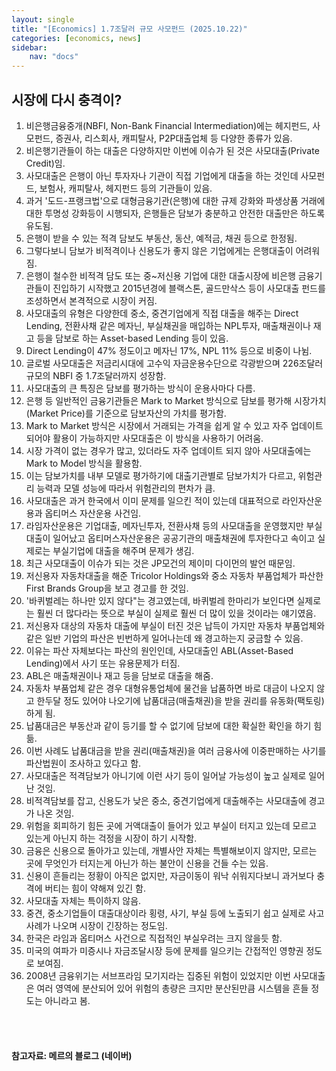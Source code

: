 ```yaml
---
layout: single
title: "[Economics] 1.7조달러 규모 사모펀드 (2025.10.22)"
categories: [economics, news]
sidebar:
    nav: "docs"
---
```


## 시장에 다시 충격이?
1. 비은행금융중개(NBFI, Non-Bank Financial Intermediation)에는 헤지펀드, 사모펀드, 증권사, 리스회사, 캐피탈사, P2P대출업체 등 다양한 종류가 있음.
1. 비은행기관들이 하는 대출은 다양하지만 이번에 이슈가 된 것은 사모대출(Private Credit)임.
1. 사모대출은 은행이 아닌 투자자나 기관이 직접 기업에게 대출을 하는 것인데 사모펀드, 보험사, 캐피탈사, 헤지펀드 등의 기관들이 있음.
1. 과거 '도드-프랭크법'으로 대형금융기관(은행)에 대한 규제 강화와 파생상품 거래에 대한 투명성 강화등이 시행되자, 은행들은 담보가 충분하고 안전한 대출만은 하도록 유도됨.
1. 은행이 받을 수 있는 적격 담보도 부동산, 동산, 예적금, 채권 등으로 한정됨.
1. 그렇다보니 담보가 비적격이나 신용도가 좋지 않은 기업에게는 은행대출이 어려워짐.
1. 은행이 철수한 비적격 담도 또는 중~저신용 기업에 대한 대출시장에 비은행 금융기관들이 진입하기 시작했고 2015년경에 블랙스톤, 골드만삭스 등이 사모대출 펀드를 조성하면서 본격적으로 시장이 커짐.
1. 사모대출의 유형은 다양한데 중소, 중견기업에게 직접 대출을 해주는 Direct Lending, 전환사채 같은 메자닌, 부실채권을 매입하는 NPL투자, 매출채권이나 재고 등을 담보로 하는 Asset-based Lending 등이 있음.
1. Direct Lending이 47% 정도이고 메자닌 17%, NPL 11% 등으로 비중이 나뉨.
1. 글로벌 사모대출은 저금리시대에 고수익 자금운용수단으로 각광받으며 226조달러 규모의 NBFI 중 1.7조달러까지 성장함.
1. 사모대출의 큰 특징은 담보를 평가하는 방식이 운용사마다 다름.
1. 은행 등 일반적인 금융기관들은 Mark to Market 방식으로 담보를 평가해 시장가치(Market Price)를 기준으로 담보자산의 가치를 평가함.
1. Mark to Market 방식은 시장에서 거래되는 가격을 쉽게 알 수 있고 자주 업데이트 되어야 활용이 가능하지만 사모대출은 이 방식을 사용하기 어려움.
1. 시장 가격이 없는 경우가 많고, 있더라도 자주 업데이트 되지 않아 사모대출에는 Mark to Model 방식을 활용함.
1. 이는 담보가치를 내부 모델로 평가하기에 대출기관별로 담보가치가 다르고, 위험관리 능력과 모델 성능에 따라서 위험관리의 편차가 큼.
1. 사모대출은 과거 한국에서 이미 문제를 일으킨 적이 있는데 대표적으로 라인자산운용과 옵티머스 자산운용 사건임.
1. 라임자산운용은 기업대출, 메자닌투자, 전환사채 등의 사모대출을 운영했지만 부실대출이 일어났고 옵티머스자산운용은 공공기관의 매출채권에 투자한다고 속이고 실제로는 부실기업에 대출을 해주며 문제가 생김.
1. 최근 사모대출이 이슈가 되는 것은 JP모건의 제이미 다이먼의 발언 때문임.
1. 저신용자 자동차대출을 해준 Tricolor Holdings와 중소 자동차 부품업체가 파산한 First Brands Group을 보고 경고를 한 것임.
1. '바퀴벌레는 하나만 있지 않다"는 경고였는데, 바퀴벌레 한마리가 보인다면 실제로는 훨씬 더 많다라는 뜻으로 부실이 실제로 훨씬 더 많이 있을 것이라는 얘기였음.
1. 저신용자 대상의 자동차 대출에 부실이 터진 것은 납득이 가지만 자동차 부품업체와 같은 일반 기업의 파산은 빈번하게 일어나는데 왜 경고하는지 궁금할 수 있음.
1. 이유는 파산 자체보다는 파산의 원인인데, 사모대출인 ABL(Asset-Based Lending)에서 사기 또는 유용문제가 터짐.
1. ABL은 매출채권이나 재고 등을 담보로 대출을 해줌.
1. 자동차 부품업체 같은 경우 대형유통업체에 물건을 납품하면 바로 대금이 나오지 않고 한두달 정도 있어야 나오기에 납품대금(매출채권)을 받을 권리를 유동화(팩토링)하게 됨.
1. 납품대금은 부동산과 같이 등기를 할 수 없기에 담보에 대한 확실한 확인을 하기 힘듦.
1. 이번 사례도 납품대금을 받을 권리(매출채권)을 여러 금융사에 이중판매하는 사기를 파산법원이 조사하고 있다고 함.
1. 사모대출은 적격담보가 아니기에 이런 사기 등이 일어날 가능성이 높고 실제로 일어난 것임.
1. 비적격담보를 잡고, 신용도가 낮은 중소, 중견기업에게 대출해주는 사모대출에 경고가 나온 것임.
1. 위험을 회피하기 힘든 곳에 거액대출이 들어가 있고 부실이 터지고 있는데 모르고 있는게 아닌지 하는 걱정을 시장이 하기 시작함.
1. 금융은 신용으로 돌아가고 있는데, 개별사안 자체는 특별해보이지 않지만, 모르는 곳에 무엇인가 터지는게 아닌가 하는 불안이 신용을 건들 수는 있음.
1. 신용이 흔들리는 정황이 아직은 없지만, 자금이동이 워낙 쉬워지다보니 과거보다 충격에 버티는 힘이 약해져 있긴 함.
1. 사모대출 자체는 특이하지 않음.
1. 중견, 중소기업들이 대출대상이라 횡령, 사기, 부실 등에 노출되기 쉽고 실제로 사고 사례가 나오며 시장이 긴장하는 정도임.
1. 한국은 라임과 옵티머스 사건으로 직접적인 부실우려는 크지 않을듯 함.
1. 미국의 여파가 미증시나 자금조달시장 등에 문제를 일으키는 간접적인 영향권 정도로 보여짐.
1. 2008년 금융위기는 서브프라임 모기지라는 집중된 위험이 있었지만 이번 사모대출은 여러 영역에 분산되어 있어 위험의 총량은 크지만 분산된만큼 시스템을 흔들 정도는 아니라고 봄.



<br/>
<br/>

#### 참고자료: 메르의 블로그 (네이버)
